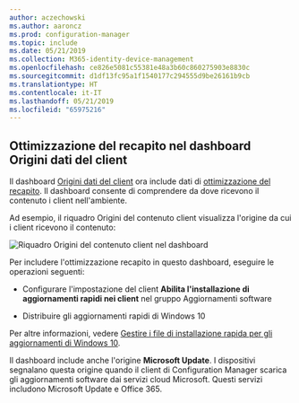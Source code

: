 ```yaml
---
author: aczechowski
ms.author: aaroncz
ms.prod: configuration-manager
ms.topic: include
ms.date: 05/21/2019
ms.collection: M365-identity-device-management
ms.openlocfilehash: ce826e5081c55381e48a3b60c860275903e8830c
ms.sourcegitcommit: d1df13fc95a1f1540177c294555d9be26161b9cb
ms.translationtype: HT
ms.contentlocale: it-IT
ms.lasthandoff: 05/21/2019
ms.locfileid: "65975216"
---
```

## <a name="bkmk_do"></a> Ottimizzazione del recapito nel dashboard Origini dati del client

<!--3555759-->

Il dashboard [Origini dati del client](/sccm/core/servers/deploy/configure/monitor-content-you-have-distributed#client-data-sources-dashboard) ora include dati di [ottimizzazione del recapito](/sccm/core/plan-design/hierarchy/fundamental-concepts-for-content-management#delivery-optimization). Il dashboard consente di comprendere da dove ricevono il contenuto i client nell'ambiente.

Ad esempio, il riquadro Origini del contenuto client visualizza l'origine da cui i client ricevono il contenuto:

![Riquadro Origini del contenuto client nel dashboard](../../media/3555759-do-source.png)

Per includere l'ottimizzazione recapito in questo dashboard, eseguire le operazioni seguenti:

- Configurare l'impostazione del client **Abilita l'installazione di aggiornamenti rapidi nei client** nel gruppo Aggiornamenti software

- Distribuire gli aggiornamenti rapidi di Windows 10

Per altre informazioni, vedere [Gestire i file di installazione rapida per gli aggiornamenti di Windows 10](/sccm/sum/deploy-use/manage-express-installation-files-for-windows-10-updates).

Il dashboard include anche l'origine **Microsoft Update**. I dispositivi segnalano questa origine quando il client di Configuration Manager scarica gli aggiornamenti software dai servizi cloud Microsoft. Questi servizi includono Microsoft Update e Office 365.
